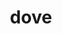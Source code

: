 ---
layout: animals&nature
title: dove
emoji: dove
permalink: 🕊.html
image: assets/img/3moji/dove.png
---